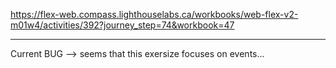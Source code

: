 https://flex-web.compass.lighthouselabs.ca/workbooks/web-flex-v2-m01w4/activities/392?journey_step=74&workbook=47

---

Current BUG --> seems that this exersize focuses on events...